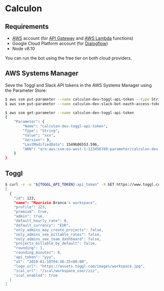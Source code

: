 # Calculon

## Requirements

- [AWS](https://aws.amazon.com) account (for [API Gateway](https://aws.amazon.com/api-gateway/) and [AWS Lambda](https://aws.amazon.com/lambda/) functions)
- Google Cloud Platform account (for [Dialogflow](https://dialogflow.com))
- Node v8.10

You can run the bot using the free tier on both cloud providers.


## AWS Systems Manager

Seve the Toggl and Slack API tokens in the AWS Systems Manager using the Parameter Store:

```bash
$ aws ssm put-parameter --name calculon-dev-toggl-api-token --type String  --value xx --overwrite
$ aws ssm put-parameter --name calculon-dev-slack-bot-oauth-access-token --type String  --value "xyz" --overwrite 
```


```bash
$ aws ssm get-parameter --name calculon-dev-toggl-api-token
{
    "Parameter": {
        "Name": "calculon-dev-toggl-api-token",
        "Type": "String",
        "Value": "xxx",
        "Version": 3,
        "LastModifiedDate": 1549606553.596,
        "ARN": "arn:aws:ssm:eu-west-1:123456789:parameter/calculon-dev-toggl-api-token"
    }
}
```

## Toggl

```bash
$ curl -v -u "${TOGGL_API_TOKEN}:api_token" -X GET https://www.toggl.com/api/v8/workspaces
[
  {
    "id": 123,
    "name": "Maurizio Branca's workspace",
    "profile": 123,
    "premium": true,
    "admin": true,
    "default_hourly_rate": 0,
    "default_currency": "EUR",
    "only_admins_may_create_projects": false,
    "only_admins_see_billable_rates": false,
    "only_admins_see_team_dashboard": false,
    "projects_billable_by_default": false,
    "rounding": 1,
    "rounding_minutes": 0,
    "api_token": "yyy",
    "at": "2019-01-10T04:36:25+00:00",
    "logo_url": "https://assets.toggl.com/images/workspace.jpg",
    "ical_url": "/ical/workspace_user/zzz",
    "ical_enabled": true
  }
]
```
